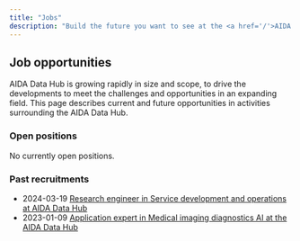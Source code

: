 ```yaml
---
title: "Jobs"
description: "Build the future you want to see at the <a href='/'>AIDA Data Hub</a>."
---
```


## Job opportunities

AIDA Data Hub is growing rapidly in size and scope, to drive the developments
to meet the challenges and opportunities in an expanding field. This page
describes current and future opportunities in activities surrounding the
AIDA Data Hub.

### Open positions

No currently open positions.

### Past recruitments

* 2024-03-19 [Research engineer in Service development and operations at AIDA Data Hub](2024-03-19-devops-engineer/)
* 2023-01-09 [Application expert in Medical imaging diagnostics AI at the AIDA Data Hub](2023-01-09-application-expert/)

